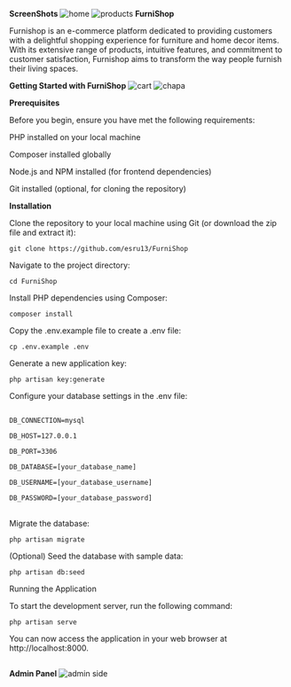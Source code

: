 **ScreenShots**
![home](https://github.com/esru13/FurniShop/assets/111453895/507a34ac-a059-4af9-a25f-0d0988c36f2d)
![products](https://github.com/esru13/FurniShop/assets/111453895/c2efbae2-cc76-475b-b942-23a1ce86d373)
**FurniShop**

Furnishop is an e-commerce platform dedicated to providing customers with a delightful shopping experience for furniture and home decor items. With its extensive range of products, intuitive features, and commitment to customer satisfaction, Furnishop aims to transform the way people furnish their living spaces.

**Getting Started with FurniShop**
![cart](https://github.com/esru13/FurniShop/assets/111453895/af773801-fd26-4827-9f84-83ae451293a9)
![chapa](https://github.com/esru13/FurniShop/assets/111453895/ca9c340e-783d-43cb-848c-315b908e8f3c)

**Prerequisites**

Before you begin, ensure you have met the following requirements:

PHP installed on your local machine

Composer installed globally

Node.js and NPM installed (for frontend dependencies)

Git installed (optional, for cloning the repository)



**Installation**

Clone the repository to your local machine using Git (or download the zip file and extract it):

    git clone https://github.com/esru13/FurniShop

Navigate to the project directory:

    cd FurniShop

Install PHP dependencies using Composer:

    composer install

Copy the .env.example file to create a .env file:

    cp .env.example .env

Generate a new application key:

    php artisan key:generate

Configure your database settings in the .env file:

##
    DB_CONNECTION=mysql

    DB_HOST=127.0.0.1

    DB_PORT=3306

    DB_DATABASE=[your_database_name]

    DB_USERNAME=[your_database_username]

    DB_PASSWORD=[your_database_password]
##

Migrate the database:

    php artisan migrate
    
(Optional) Seed the database with sample data:

    php artisan db:seed

Running the Application

To start the development server, run the following command:

    php artisan serve

You can now access the application in your web browser at http://localhost:8000.
##
**Admin Panel**
![admin side](https://github.com/esru13/FurniShop/assets/111453895/7f3bb9af-1a6a-42b6-925d-1a7f0f101b9c)
